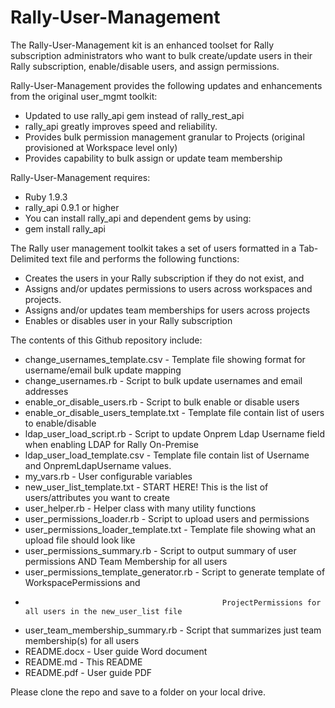 Rally-User-Management
=====================

The Rally-User-Management kit is an enhanced toolset for Rally subscription administrators who want to bulk
create/update users in their Rally subscription, enable/disable users, and assign permissions.

Rally-User-Management provides the following updates and enhancements from the original user_mgmt toolkit:

- Updated to use rally_api gem instead of rally_rest_api
- rally_api greatly improves speed and reliability.
- Provides bulk permission management granular to Projects (original provisioned at Workspace level only)
- Provides capability to bulk assign or update team membership

Rally-User-Management requires:
- Ruby 1.9.3
- rally_api 0.9.1 or higher
- You can install rally_api and dependent gems by using:
- gem install rally_api

The Rally user management toolkit takes a set of users formatted in a Tab-Delimited text file
and performs the following functions:
- Creates the users in your Rally subscription if they do not exist, and
- Assigns and/or updates permissions to users across workspaces and projects.
- Assigns and/or updates team memberships for users across projects
- Enables or disables user in your Rally subscription

The contents of this Github repository include:

- change_usernames_template.csv                 - Template file showing format for username/email bulk update mapping
- change_usernames.rb                           - Script to bulk update usernames and email addresses
- enable_or_disable_users.rb                    - Script to bulk enable or disable users
- enable_or_disable_users_template.txt          - Template file contain list of users to enable/disable
- ldap_user_load_script.rb			            - Script to update Onprem Ldap Username field when enabling LDAP for Rally On-Premise
- ldap_user_load_template.csv		            - Template file contain list of Username and OnpremLdapUsername values.
- my_vars.rb                                    - User configurable variables
- new_user_list_template.txt                    - START HERE! This is the list of users/attributes you want to create
- user_helper.rb                                - Helper class with many utility functions
- user_permissions_loader.rb                    - Script to upload users and permissions
- user_permissions_loader_template.txt          - Template file showing what an upload file should look like
- user_permissions_summary.rb                   - Script to output summary of user permissions AND Team Membership for all users
- user_permissions_template_generator.rb        - Script to generate template of WorkspacePermissions and
-                                                 ProjectPermissions for all users in the new_user_list file
- user_team_membership_summary.rb               - Script that summarizes just team membership(s) for all users
- README.docx                                   - User guide Word document
- README.md                                     - This README
- README.pdf                                    - User guide PDF

Please clone the repo and save to a folder on your local drive.